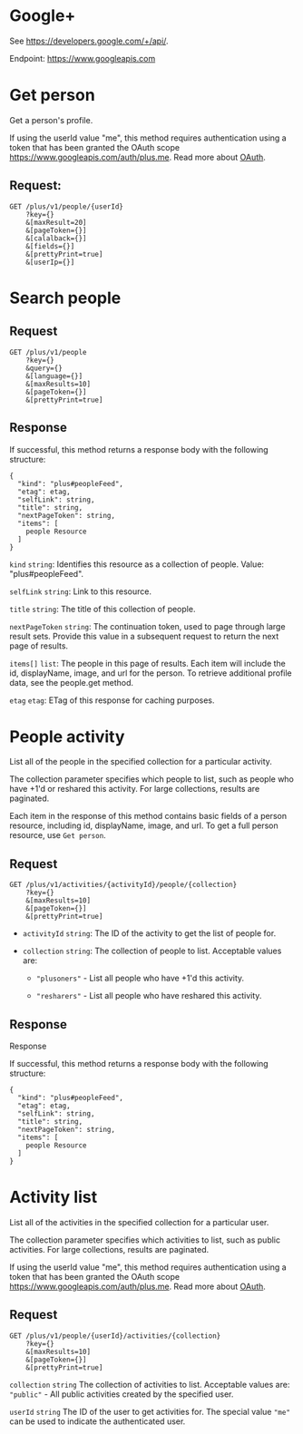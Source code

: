 # Google+

See <https://developers.google.com/+/api/>.

Endpoint: https://www.googleapis.com

# Get person

Get a person's profile.

If using the userId value "me", this method requires authentication
using a token that has been granted the OAuth scope
https://www.googleapis.com/auth/plus.me. Read more about
[OAuth](https://developers.google.com/+/api/oauth.html).

## Request:

````
GET /plus/v1/people/{userId}
    ?key={}
    &[maxResult=20]
    &[pageToken={}]
    &[calalback={}]
    &[fields={}]
    &[prettyPrint=true]
    &[userIp={}]
````

# Search people

## Request

````
GET /plus/v1/people
    ?key={}
    &query={}
    &[language={}]
    &[maxResults=10]
    &[pageToken={}]
    &[prettyPrint=true]
````

## Response

If successful, this method returns a response body with the following
structure:

    {
      "kind": "plus#peopleFeed",
      "etag": etag,
      "selfLink": string,
      "title": string,
      "nextPageToken": string,
      "items": [
        people Resource
      ]
    }

`kind` `string`: Identifies this resource as a collection of
people. Value: "plus#peopleFeed".

`selfLink` `string`: Link to this resource.

`title` `string`: The title of this collection of people.

`nextPageToken` `string`: The continuation token, used to page through
large result sets. Provide this value in a subsequent request to
return the next page of results.

`items[]` `list`: The people in this page of results. Each item will
include the id, displayName, image, and url for the person. To
retrieve additional profile data, see the people.get method.

`etag` `etag`: ETag of this response for caching purposes.


# People activity

List all of the people in the specified collection for a particular
activity.

The collection parameter specifies which people to list, such as
people who have +1'd or reshared this activity. For large collections,
results are paginated.

Each item in the response of this method contains basic fields of a
person resource, including id, displayName, image, and url. To get a
full person resource, use `Get person`.

## Request

````
GET /plus/v1/activities/{activityId}/people/{collection}
    ?key={}
    &[maxResults=10]
    &[pageToken={}]
    &[prettyPrint=true]
````

- `activityId` `string`: The ID of the activity to get the list of
  people for.

- `collection` `string`: The collection of people to list. Acceptable
  values are:

  - `"plusoners"` - List all people who have +1'd this activity.

  - `"resharers"` - List all people who have reshared this activity.

## Response

Response

If successful, this method returns a response body with the following
structure:

    {
      "kind": "plus#peopleFeed",
      "etag": etag,
      "selfLink": string,
      "title": string,
      "nextPageToken": string,
      "items": [
        people Resource
      ]
    }

# Activity list

List all of the activities in the specified collection for a
particular user.

The collection parameter specifies which activities to list, such as
public activities. For large collections, results are paginated.

If using the userId value "me", this method requires authentication
using a token that has been granted the OAuth scope
https://www.googleapis.com/auth/plus.me. Read more about
[OAuth](https://developers.google.com/+/api/oauth.html).

## Request
````
GET /plus/v1/people/{userId}/activities/{collection}
    ?key={}
    &[maxResults=10]
    &[pageToken={}]
    &[prettyPrint=true]
````

`collection` `string` The collection of activities to list. Acceptable
values are: `"public"` - All public activities created by the specified
user.

`userId` `string` The ID of the user to get activities for. The
special value `"me"` can be used to indicate the authenticated user.
